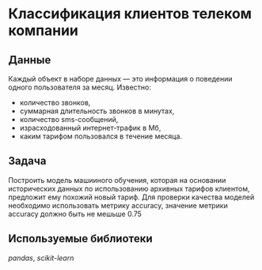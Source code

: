 # Классификация клиентов телеком компании
## Данные
Каждый объект в наборе данных — это информация о поведении одного пользователя за месяц. 
Известно:
- количество звонков,
- суммарная длительность звонков в минутах,
- количество sms-сообщений,
- израсходованный интернет-трафик в Мб,
- каким тарифом пользовался в течение месяца.
## Задача
Построить модель машииного обучения, которая на основании исторических данных по использованию архивных тарифов клиентом, предложит ему похожий новый тариф. Для проверки качества моделей необходимо использовать метрику accuracy, значение метрики accuracy должно быть не мешьше 0.75
## Используемые библиотеки
*pandas*, *scikit-learn*
